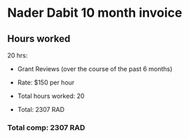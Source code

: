# Nader Dabit 10 month invoice

## Hours worked

20 hrs: 
* Grant Reviews (over the course of the past 6 months)

* Rate: $150 per hour
* Total hours worked: 20
* Total: 2307 RAD

### Total comp: 2307 RAD
